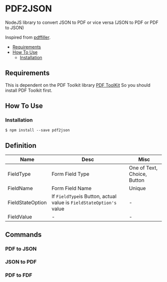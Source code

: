 # PDF2JSON
NodeJS library to convert JSON to PDF or vice versa (JSON to PDF or PDF to JSON)

Inspired from [pdffiller](https://github.com/pdffillerjs/pdffiller).



- [Requirements](#requirements)
- [How To Use](#how-to-use)
  - [Installation](#installation)

## Requirements
This is dependent on the PDF Toolkit library [PDF ToolKit](http://www.pdflabs.com/tools/pdftk-the-pdf-toolkit/)
So you should install PDF Toolkit first.

## How To Use

### Installation
```
$ npm install --save pdf2json
```

## Definition

Name|Desc|Misc
--|--|--
FieldType|Form Field Type|One of Text, Choice, Button
FieldName|Form Field Name|Unique
FieldStateOption|If `FieldType`is Button, actual value is `FieldStateOption's` value|-
FieldValue|-|-


## Commands

### PDF to JSON


### JSON to PDF


### PDF to FDF



